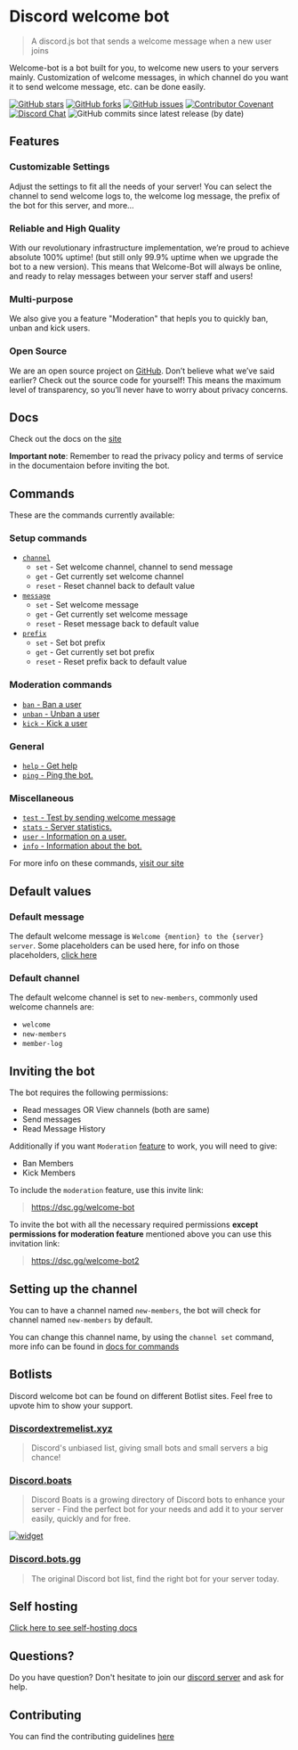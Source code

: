 # Discord welcome bot

> A discord.js bot that sends a welcome message when a new user joins

Welcome-bot is a bot built for you, to welcome new users to your servers mainly. Customization of welcome messages, in which channel do you want it to send welcome message, etc. can be done easily.

[![GitHub stars](https://img.shields.io/github/stars/Welcome-Bot/welcome-bot)](https://github.com/Welcome-Bot/welcome-bot/stargazers)
[![GitHub forks](https://img.shields.io/github/forks/Welcome-Bot/welcome-bot)](https://github.com/Welcome-Bot/welcome-bot/network)
[![GitHub issues](https://img.shields.io/github/issues/Welcome-Bot/welcome-bot)](https://github.com/Welcome-Bot/welcome-bot/issues)
[![Contributor Covenant](https://img.shields.io/badge/Contributor%20Covenant-2.0-4baaaa.svg)](https://github.com/Welcome-Bot/welcome-bot/blob/main/.github/CODE_OF_CONDUCT.md)
[![Discord Chat](https://img.shields.io/discord/836854115526770708?color=7289da&label=discord)](https://dsc.gg/welcome-bot-guild)
![GitHub commits since latest release (by date)](https://img.shields.io/github/commits-since/Welcome-Bot/welcome-bot/latest)

## Features

### Customizable Settings

Adjust the settings to fit all the needs of your server! You can select the channel to send welcome logs to, the welcome log message, the prefix of the bot for this server, and more…

### Reliable and High Quality

With our revolutionary infrastructure implementation, we’re proud to achieve absolute 100% uptime! (but still only 99.9% uptime when we upgrade the bot to a new version). This means that Welcome-Bot will always be online, and ready to relay messages between your server staff and users!

### Multi-purpose

We also give you a feature "Moderation" that hepls you to quickly ban, unban and kick users.

### Open Source

We are an open source project on [GitHub](https://github.com/Welcome-Bot/welcome-bot). Don’t believe what we’ve said earlier? Check out the source code for yourself! This means the maximum level of transparency, so you’ll never have to worry about privacy concerns.

## Docs

Check out the docs on the [site](https://welcome-bot.github.io/docs)

**Important note**: Remember to read the privacy policy and terms of service in the documentaion before inviting the bot.

## Commands
These are the commands currently available:

### Setup commands

- [`channel`](https://welcome-bot.github.io/docs/commands.html#channel)
    - `set` - Set welcome channel, channel to send message
    - `get` - Get currently set welcome channel
    - `reset` - Reset channel back to default value
- [`message`](https://welcome-bot.github.io/docs/commands.html#message)
    - `set` - Set welcome message
    - `get` - Get currently set welcome message
    - `reset` - Reset message back to default value
- [`prefix`](https://welcome-bot.github.io/docs/commands.html#prefix)
    - `set` - Set bot prefix
    - `get` - Get currently set bot prefix
    - `reset` - Reset prefix back to default value

### Moderation commands

- [`ban` - Ban a user](https://welcome-bot.github.io/docs/commands.html#ban)
- [`unban` - Unban a user](https://welcome-bot.github.io/docs/commands.html#unban)
- [`kick` - Kick a user](https://welcome-bot.github.io/docs/commands.html#kick)

### General

- [`help` - Get help](https://welcome-bot.github.io/docs/commands.html#help)
- [`ping` - Ping the bot.](https://welcome-bot.github.io/docs/commands.html#ping)

### Miscellaneous

- [`test` - Test by sending welcome message](https://welcome-bot.github.io/docs/commands.html#test)
- [`stats` - Server statistics.](https://welcome-bot.github.io/docs/commands.html#stats)
- [`user` - Information on a user.](https://welcome-bot.github.io/docs/commands.html#user)
- [`info` - Information about the bot.](https://welcome-bot.github.io/docs/commands.html#info)

For more info on these commands, [visit our site](https://welcome-bot.github.io/docs/commands.html)

## Default values

### Default message

The default welcome message is `Welcome {mention} to the {server} server`. Some placeholders can be used here, for info on those placeholders, [click here](https://welcome-bot.github.io/docs/commands.html#placeholders-in-welcome-message)

### Default channel

The default welcome channel is set to `new-members`, commonly used welcome channels are:
- `welcome`
- `new-members`
- `member-log`

## Inviting the bot

The bot requires the following permissions:

- Read messages OR View channels (both are same)
- Send messages
- Read Message History

Additionally if you want `Moderation` [feature](#Features) to work, you will need to give:

- Ban Members
- Kick Members

To include the `moderation` feature, use this invite link:
> https://dsc.gg/welcome-bot

To invite the bot with all the necessary required permissions **except permissions for moderation feature** mentioned above you can use this invitation link:
> https://dsc.gg/welcome-bot2

## Setting up the channel

You can to have a channel named `new-members`, the bot will check for channel named `new-members` by default.

You can change this channel name, by using the `channel set` command, more info can be found in [docs for commands](https://welcome-bot.github.io/docs/commands.html)

## Botlists

Discord welcome bot can be found on different Botlist sites.
Feel free to upvote him to show your support.

### [Discordextremelist.xyz](https://discordextremelist.xyz/en-US/bots/welcome-bot)

> Discord's unbiased list, giving small bots and small servers a big chance!

### [Discord.boats](https://discord.boats/bot/848459799783669790)

> Discord Boats is a growing directory of Discord bots to enhance your server - Find the perfect bot for your needs and add it to your server easily, quickly and for free.

[![widget](https://discord.boats/api/widget/848459799783669790/)](https://discord.boats/bot/848459799783669790)

### [Discord.bots.gg](https://discord.bots.gg/bots/848459799783669790)

> The original Discord bot list, find the right bot for your server today.

## Self hosting

[Click here to see self-hosting docs](https://welcome-bot.github.io/docs/self-hosting.html)

## Questions?

Do you have question? Don't hesitate to join our [discord server](https://discord.gg/xxU7akJNbC) and ask for help.

## Contributing

You can find the contributing guidelines [here](https://github.com/Welcome-Bot/welcome-bot/blob/main/.github/CONTRIBUTING.md)
